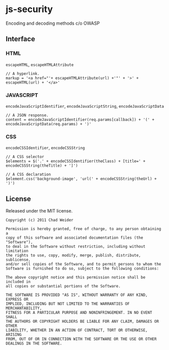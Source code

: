 # js-security #

Encoding and decoding methods c/o OWASP

## Interface ##
### HTML ###
`escapeHTML`, `escapeHTMLAttribute`

```
// A hyperlink.
markup = '<a href="'+ escapeHTMLAttribute(url) +'"' + '>' + escapeHTML(url) + '</a>'
```

### JAVASCRIPT ###
`encodeJavaScriptIdentifier`, `encodeJavaScriptString`, `encodeJavaScriptData`

```
// A JSON response.
content = encodeJavaScriptIdentifier(req.params[callback]) + '(' + encodeJavaScriptData(req.params) + ')'
```

### CSS ###
`encodeCSSIdentifier`, `encodeCSSString`

```
// A CSS selector
$elements = $('.' + encodeCSSIdentifier(theClass) + [title=' + encodeCSSString(theTitle) + ']')
```

```
// A CSS declaration
$element.css('background-image', 'url(' + encodeCSSString(theUrl) + ')')
```

## License ##
Released under the MIT license.

    Copyright (c) 2011 Chad Weider

    Permission is hereby granted, free of charge, to any person obtaining a
    copy of this software and associated documentation files (the "Software"),
    to deal in the Software without restriction, including without limitation
    the rights to use, copy, modify, merge, publish, distribute, sublicense,
    and/or sell copies of the Software, and to permit persons to whom the
    Software is furnished to do so, subject to the following conditions:

    The above copyright notice and this permission notice shall be included in
    all copies or substantial portions of the Software.

    THE SOFTWARE IS PROVIDED "AS IS", WITHOUT WARRANTY OF ANY KIND, EXPRESS OR
    IMPLIED, INCLUDING BUT NOT LIMITED TO THE WARRANTIES OF MERCHANTABILITY,
    FITNESS FOR A PARTICULAR PURPOSE AND NONINFRINGEMENT. IN NO EVENT SHALL
    THE AUTHORS OR COPYRIGHT HOLDERS BE LIABLE FOR ANY CLAIM, DAMAGES OR OTHER
    LIABILITY, WHETHER IN AN ACTION OF CONTRACT, TORT OR OTHERWISE, ARISING
    FROM, OUT OF OR IN CONNECTION WITH THE SOFTWARE OR THE USE OR OTHER
    DEALINGS IN THE SOFTWARE.
